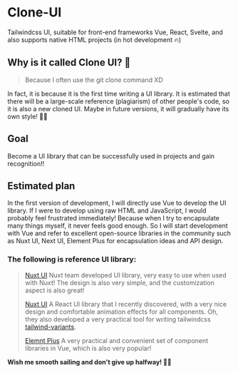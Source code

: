 # Clone-UI
Tailwindcss UI, suitable for front-end frameworks Vue, React, Svelte, and also supports native HTML projects (in hot development 🔥)

## Why is it called Clone UI? 🤔
> Because I often use the git clone command XD

In fact, it is because it is the first time writing a UI library. It is estimated that there will be a large-scale reference (plagiarism) of other people's code, so it is also a new cloned UI. Maybe in future versions, it will gradually have its own style! 💪🏼

## Goal
Become a UI library that can be successfully used in projects and gain recognition!!

## Estimated plan
In the first version of development, I will directly use Vue to develop the UI library. If I were to develop using raw HTML and JavaScript, I would probably feel frustrated immediately! Because when I try to encapsulate many things myself, it never feels good enough. So I will start development with Vue and refer to excellent open-source libraries in the community such as Nuxt UI, Next UI, Element Plus for encapsulation ideas and API design.

### The following is reference UI library:

> [Nuxt UI](ui.nuxt.com) Nuxt team developed UI library, very easy to use when used with Nuxt! The design is also very simple, and the customization aspect is also great!
> 
> [Nuxt UI](nextui.org) A React UI library that I recently discovered, with a very nice design and comfortable animation effects for all components. Oh, they also developed a very practical tool for writing tailwindcss [tailwind-variants](https://github.com/nextui-org/tailwind-variants).
> 
> [Elemnt Plus](https://element-plus.org) A very practical and convenient set of component libraries in Vue, which is also very popular!

**Wish me smooth sailing and don't give up halfway! ✊🏼**
